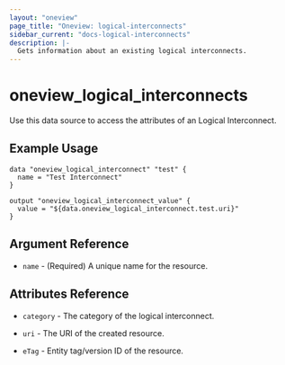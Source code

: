 ```yaml
---
layout: "oneview"
page_title: "Oneview: logical-interconnects"
sidebar_current: "docs-logical-interconnects"
description: |-
  Gets information about an existing logical interconnects.
---
```


# oneview\_logical\_interconnects

Use this data source to access the attributes of an Logical Interconnect.

## Example Usage

```hcl
data "oneview_logical_interconnect" "test" {
  name = "Test Interconnect"
}

output "oneview_logical_interconnect_value" {
  value = "${data.oneview_logical_interconnect.test.uri}"
}
```

## Argument Reference

* `name` - (Required) A unique name for the resource.

## Attributes Reference


* `category` - The category of the logical interconnect.

* `uri` - The URI of the created resource.

* `eTag` - Entity tag/version ID of the resource.
